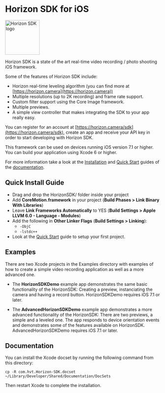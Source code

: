 Horizon SDK for iOS
=======================

<img src="https://horizon.camera/static/sdk/docs/docs/documentation-static/images/horizonsdk-logo.png" alt="Horizon SDK logo" style="width:112px;height:112px;">

Horizon SDK is a state of the art real-time video recording / photo shooting iOS framework.

Some of the features of Horizon SDK include:

* Horizon real-time leveling algorithm (you can find more at [https://horizon.camera](https://horizon.camera))
* Multiple resolutions (up to 2K recording) and frame rate support.
* Custom filter support using the Core Image framework.
* Multiple previews.
* A simple view controller that makes integrating the SDK to your app really easy.

You can register for an account at [https://horizon.camera/sdk](https://horizon.camera/sdk), create an app and receive your API key in order to start developing with Horizon SDK.

This framework can be used on devices running iOS version 7.1 or higher.  You can build your application using Xcode 6 or higher.

For more information take a look at the [Installation](https://horizon.camera/static/sdk/docs/docs/documentation-static/Installation%20Guide.html) and [Quick Start](https://horizon.camera/static/sdk/docs/docs/documentation-static/Quick%20Start.html) guides of the [documentation](https://horizon.camera).

Quick Install Guide
-------------------

* Drag and drop the HorizonSDK/ folder inside your project
* Add **CoreMotion.framework** in your project (**Build Phases > Link Binary With Libraries**)
* Leave **Link Frameworks Automatically** to YES (**Build Settings > Apple LLVM 6.0 - Language - Modules**)
* Add the following in **Other Linker Flags** (**Build Settings > Linking**):
	- `-ObjC` 
	- `-lstdc++` 
* Look at the [Quick Start](https://horizon.camera/static/sdk/docs/docs/documentation-static/Quick%20Start.html) guide to setup your first project.



Examples
--------

There are two Xcode projects in the Examples directory with examples of how to create a simple video recording application as well as a more advanced one. 

* The **HorizonSDKDemo** example app demonstrates the same basic functionality of the HorizonSDK: Creating a preview, instanciating the camera and having a record button. HorizonSDKDemo requires iOS 7.1 or later.

* The **AdvancedHorizonSDKDemo** example app demonstrates a more advanced functionality of the HorizonSDK: There are two previews, a simple and a leveled one. The app responds to device orientation events and demonstrates some of the features available on HorizonSDK. AdvancedHorizonSDKDemo requires iOS 7.1 or later.



Documentation
-------------

You can install the Xcode docset by running the following command from
this directory:

    cp -R com.hvt.Horizon-SDK.docset ~/Library/Developer/Shared/Documentation/DocSets

Then restart Xcode to complete the installation.
